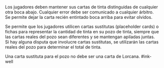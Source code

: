 Los jugadores deben mantener sus cartas de tinta distinguidas de cualquier otra boca abajo. Cualquier error debe ser comunicado a cualquier árbitro.
Se permite dejar la carta recién entintado boca arriba para evitar olvidos.

Se permite que los jugadores utilicen cartas sustitutas (placeholder cards) o fichas para representar la cantidad de tinta en su pozo de tinta, siempre que las cartas reales del pozo sean diferentes y se mantengan apiladas juntas. Si hay alguna disputa que involucre cartas sustitutas, se utilizarán las cartas reales del pozo para determinar el total de tinta.

Una carta sustituta para el pozo no debe ser una carta de Lorcana.
#ink-well